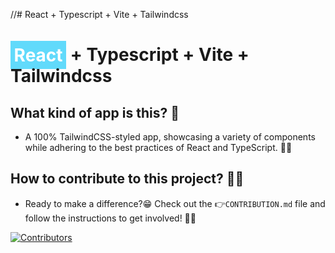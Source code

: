 //# React + Typescript + Vite + Tailwindcss
# <span style="background-color:#61DAFB; padding:0.2em; color:white;">React</span> + Typescript + Vite + Tailwindcss
## What kind of app is this? 🤔
* A 100% TailwindCSS-styled app, showcasing a variety of components while adhering to the best practices of React and TypeScript. 🌟😎​

## How to contribute to this project? 🤝🎉​
* Ready to make a difference?​😁​ Check out the  ​👉​ `CONTRIBUTION.md` file and follow the instructions to get involved! ​🤩​🚀

[![Contributors](https://contrib.rocks/image?repo=njaina/kombrazy)](https://github.com/njaina/kombrazy/graphs/contributors)

